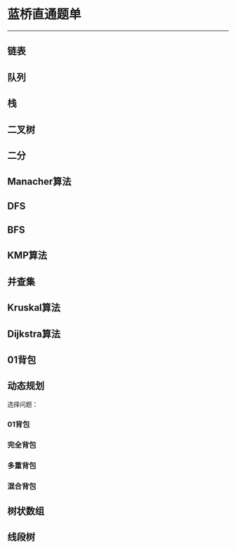 # 蓝桥直通题单

---

## 链表

## 队列

## 栈

## 二叉树

## 二分

## Manacher算法

## DFS

## BFS

## KMP算法

## 并查集

## Kruskal算法

## Dijkstra算法

## 01背包

## 动态规划

选择问题：

### 01背包

### 完全背包

### 多重背包

### 混合背包





## 树状数组

## 线段树